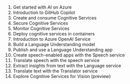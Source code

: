 1. Get started with AI on Azure
2. Introduction to GitHub Copilot
3. Create and consume Cognitive Services
4. Secure Cognitive Services
5. Monitor Cognitive Services
6. Deploy cognitive services in containers
7. Introduction to Azure OpenAI Service
8. Build a Language Understanding model
9. Publish and use a Language Understanding app
10. Create speech-enabled apps with the Speech service
11. Translate speech with the speech service
12. Extract insights from text with the Language service
13. Translate text with the Translator service
14. Explore Cognitive Services for Vision (preview)